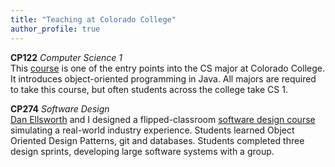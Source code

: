 ```yaml
---
title: "Teaching at Colorado College"
author_profile: true
---
```


**CP122** _Computer Science 1_<br>
This [course](https://www.coloradocollege.edu/academics/curriculum/catalog/courses/cp122.html) is one of the entry points into the CS major at Colorado College. It introduces object-oriented programming in Java. All majors are required to take this course, but often students across the college take CS 1.

**CP274** _Software Design_<br>
[Dan Ellsworth](https://www.coloradocollege.edu/basics/contact/directory/people/ellsworth_dan.html) and I designed a flipped-classroom [software design course]((https://www.coloradocollege.edu/academics/curriculum/catalog/courses/cp274.html)) simulating a real-world industry experience. Students learned Object Oriented Design Patterns, git and databases. Students completed three design sprints, developing large software systems with a group.

